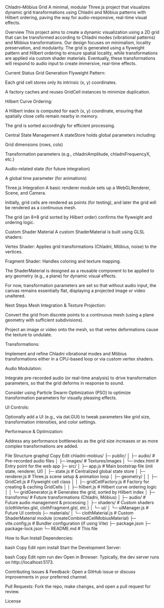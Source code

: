 Chladni–Möbius Grid
A minimal, modular Three.js project that visualizes dynamic grid transformations using Chladni and Möbius patterns with Hilbert ordering, paving the way for audio-responsive, real-time visual effects.

Overview
This project aims to create a dynamic visualization using a 2D grid that can be transformed according to Chladni modes (vibrational patterns) and Möbius transformations. Our design focuses on minimalism, locality preservation, and modularity. The grid is generated using a flyweight pattern and Hilbert ordering to ensure spatial locality, while transformations are applied via custom shader materials. Eventually, these transformations will respond to audio input to create immersive, real-time effects.

Current Status
Grid Generation
Flyweight Pattern:

Each grid cell stores only its intrinsic (x, y) coordinates.

A factory caches and reuses GridCell instances to minimize duplication.

Hilbert Curve Ordering:

A Hilbert index is computed for each (x, y) coordinate, ensuring that spatially close cells remain nearby in memory.

The grid is sorted accordingly for efficient processing.

Central State Management
A stateStore holds global parameters including:

Grid dimensions (rows, cols)

Transformation parameters (e.g., chladniAmplitude, chladniFrequencyX, etc.)

Audio-related state (for future integration)

A global time parameter (for animations)

Three.js Integration
A basic renderer module sets up a WebGLRenderer, Scene, and Camera.

Initially, grid cells are rendered as points (for testing), and later the grid will be rendered as a continuous mesh.

The grid (an 8×8 grid sorted by Hilbert order) confirms the flyweight and ordering logic.

Custom Shader Material
A custom ShaderMaterial is built using GLSL shaders:

Vertex Shader: Applies grid transformations (Chladni, Möbius, noise) to the vertices.

Fragment Shader: Handles coloring and texture mapping.

The ShaderMaterial is designed as a reusable component to be applied to any geometry (e.g., a plane) for dynamic visual effects.

For now, transformation parameters are set so that without audio input, the canvas remains essentially flat, displaying a projected image or video unaltered.

Next Steps
Mesh Integration & Texture Projection:

Convert the grid from discrete points to a continuous mesh (using a plane geometry with sufficient subdivisions).

Project an image or video onto the mesh, so that vertex deformations cause the texture to undulate.

Transformations:

Implement and refine Chladni vibrational modes and Möbius transformations either in a CPU-based loop or via custom vertex shaders.

Audio Modulation:

Integrate pre-recorded audio (or real-time analysis) to drive transformation parameters, so that the grid deforms in response to sound.

Consider using Particle Swarm Optimization (PSO) to optimize transformation parameters for visually pleasing effects.

UI Controls:

Optionally add a UI (e.g., via dat.GUI) to tweak parameters like grid size, transformation intensities, and color settings.

Performance & Optimization:

Address any performance bottlenecks as the grid size increases or as more complex transformations are added.

File Structure
graphql
Copy
Edit
chladni-mobius/
├─ public/
│ ├─ audio/ # Pre-recorded audio files
│ ├─ images/ # Textures/images
│ └─ index.html # Entry point for the web app
├─ src/
│ ├─ app.js # Main bootstrap file (init state, renderer, UI)
│ ├─ state.js # Centralized global state store
│ ├─ renderer.js # Three.js scene setup & animation loop
│ ├─ geometry/
│ │ ├─ GridCell.js # Flyweight cell class
│ │ ├─ gridCellFactory.js # Factory for creating & caching GridCells
│ │ ├─ hilbert.js # Hilbert curve ordering logic
│ │ └─ gridGenerator.js # Generates the grid, sorted by Hilbert index
│ ├─ transforms/ # Future transformations (Chladni, Möbius)
│ ├─ audio/ # Future audio management & processing
│ ├─ shaders/ # Custom shaders (clothVertex.glsl, clothFragment.glsl, etc.)
│ └─ ui/
│ └─ uiManager.js # Future UI controls
├─ materials/
│ └─ clothMaterial.js # Custom ShaderMaterial module (createCombinedCellMobiusMaterial)
├─ vite.config.js # Bundler configuration (if using Vite)
├─ package.json
├─ package-lock.json
└─ README.md # This file

How to Run
Install Dependencies:

bash
Copy
Edit
npm install
Start the Development Server:

bash
Copy
Edit
npm run dev
Open in Browser: Typically, the dev server runs on http://localhost:5173.

Contributing
Issues & Feedback:
Open a GitHub issue or discuss improvements in your preferred channel.

Pull Requests:
Fork the repo, make changes, and open a pull request for review.

License

